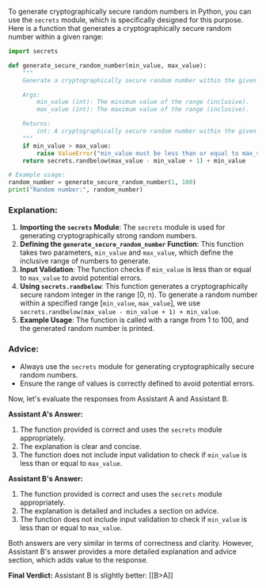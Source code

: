 
To generate cryptographically secure random numbers in Python, you can use the `secrets` module, which is specifically designed for this purpose. Here is a function that generates a cryptographically secure random number within a given range:

```python
import secrets

def generate_secure_random_number(min_value, max_value):
    """
    Generate a cryptographically secure random number within the given range.

    Args:
        min_value (int): The minimum value of the range (inclusive).
        max_value (int): The maximum value of the range (inclusive).

    Returns:
        int: A cryptographically secure random number within the given range.
    """
    if min_value > max_value:
        raise ValueError("min_value must be less than or equal to max_value")
    return secrets.randbelow(max_value - min_value + 1) + min_value

# Example usage:
random_number = generate_secure_random_number(1, 100)
print("Random number:", random_number)
```

### Explanation:
1. **Importing the `secrets` Module**: The `secrets` module is used for generating cryptographically strong random numbers.
2. **Defining the `generate_secure_random_number` Function**: This function takes two parameters, `min_value` and `max_value`, which define the inclusive range of numbers to generate.
3. **Input Validation**: The function checks if `min_value` is less than or equal to `max_value` to avoid potential errors.
4. **Using `secrets.randbelow`**: This function generates a cryptographically secure random integer in the range \[0, n). To generate a random number within a specified range \[`min_value`, `max_value`\], we use `secrets.randbelow(max_value - min_value + 1) + min_value`.
5. **Example Usage**: The function is called with a range from 1 to 100, and the generated random number is printed.

### Advice:
- Always use the `secrets` module for generating cryptographically secure random numbers.
- Ensure the range of values is correctly defined to avoid potential errors.

Now, let's evaluate the responses from Assistant A and Assistant B.

**Assistant A's Answer:**
1. The function provided is correct and uses the `secrets` module appropriately.
2. The explanation is clear and concise.
3. The function does not include input validation to check if `min_value` is less than or equal to `max_value`.

**Assistant B's Answer:**
1. The function provided is correct and uses the `secrets` module appropriately.
2. The explanation is detailed and includes a section on advice.
3. The function does not include input validation to check if `min_value` is less than or equal to `max_value`.

Both answers are very similar in terms of correctness and clarity. However, Assistant B's answer provides a more detailed explanation and advice section, which adds value to the response.

**Final Verdict:**
Assistant B is slightly better: [[B>A]]